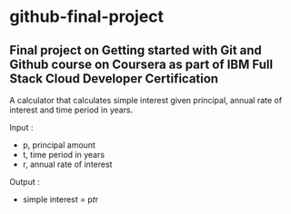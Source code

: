 # github-final-project
## Final project on Getting started with Git and Github course on Coursera as part of IBM Full Stack Cloud Developer Certification

A calculator that calculates simple interest given principal, annual rate of interest and time period in years.

Input :
* p, principal amount
* t, time period in years
* r, annual rate of interest

Output :
* simple interest = p*t*r
